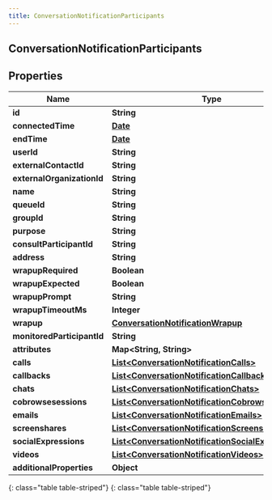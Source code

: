 ```yaml
---
title: ConversationNotificationParticipants
---
```

## ConversationNotificationParticipants


## Properties

| Name | Type | Description | Notes |
| ------------ | ------------- | ------------- | ------------- |
| **id** | **String** |  |  [optional] |
| **connectedTime** | [**Date**](Date.html) |  |  [optional] |
| **endTime** | [**Date**](Date.html) |  |  [optional] |
| **userId** | **String** |  |  [optional] |
| **externalContactId** | **String** |  |  [optional] |
| **externalOrganizationId** | **String** |  |  [optional] |
| **name** | **String** |  |  [optional] |
| **queueId** | **String** |  |  [optional] |
| **groupId** | **String** |  |  [optional] |
| **purpose** | **String** |  |  [optional] |
| **consultParticipantId** | **String** |  |  [optional] |
| **address** | **String** |  |  [optional] |
| **wrapupRequired** | **Boolean** |  |  [optional] |
| **wrapupExpected** | **Boolean** |  |  [optional] |
| **wrapupPrompt** | **String** |  |  [optional] |
| **wrapupTimeoutMs** | **Integer** |  |  [optional] |
| **wrapup** | [**ConversationNotificationWrapup**](ConversationNotificationWrapup.html) |  |  [optional] |
| **monitoredParticipantId** | **String** |  |  [optional] |
| **attributes** | **Map&lt;String, String&gt;** |  |  [optional] |
| **calls** | [**List&lt;ConversationNotificationCalls&gt;**](ConversationNotificationCalls.html) |  |  [optional] |
| **callbacks** | [**List&lt;ConversationNotificationCallbacks&gt;**](ConversationNotificationCallbacks.html) |  |  [optional] |
| **chats** | [**List&lt;ConversationNotificationChats&gt;**](ConversationNotificationChats.html) |  |  [optional] |
| **cobrowsesessions** | [**List&lt;ConversationNotificationCobrowsesessions&gt;**](ConversationNotificationCobrowsesessions.html) |  |  [optional] |
| **emails** | [**List&lt;ConversationNotificationEmails&gt;**](ConversationNotificationEmails.html) |  |  [optional] |
| **screenshares** | [**List&lt;ConversationNotificationScreenshares&gt;**](ConversationNotificationScreenshares.html) |  |  [optional] |
| **socialExpressions** | [**List&lt;ConversationNotificationSocialExpressions&gt;**](ConversationNotificationSocialExpressions.html) |  |  [optional] |
| **videos** | [**List&lt;ConversationNotificationVideos&gt;**](ConversationNotificationVideos.html) |  |  [optional] |
| **additionalProperties** | **Object** |  |  [optional] |
{: class="table table-striped"}
{: class="table table-striped"}


